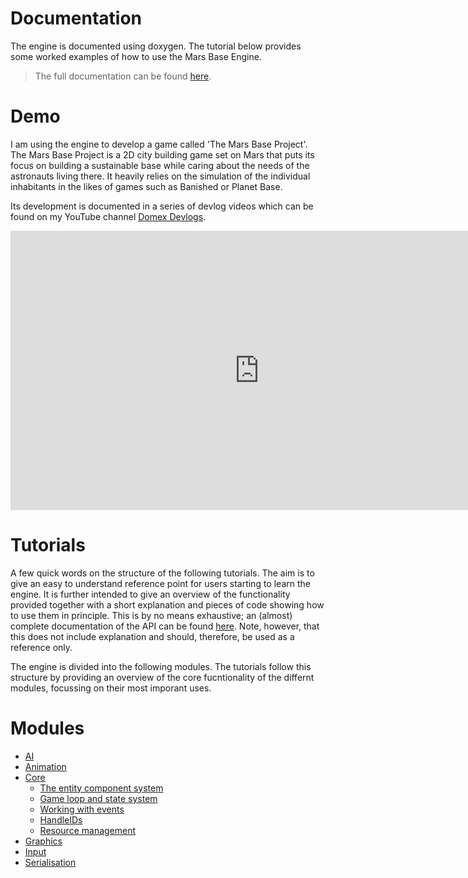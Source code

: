 # Documentation
The engine is documented using doxygen.
The tutorial below provides some worked examples of how to use the Mars Base Engine.

>The full documentation can be found [here](Doxygen/html/index.html).

# Demo
I am using the engine to develop a game called 'The Mars Base Project'. The Mars Base Project is a 2D city building game set on Mars that puts its focus on building a sustainable base while caring about the needs of the astronauts living there. It heavily relies on the simulation of the individual inhabitants in the likes of games such as Banished or Planet Base.

Its development is documented in a series of devlog videos which can be found on my YouTube channel [Domex Devlogs](https://www.youtube.com/channel/UC8SGfIwAkb97874nAoMN3rg?view_as=subscriber).

<iframe width="795" height="447" src="https://www.youtube.com/embed/NfRin9Q3NWU" frameborder="0" allow="accelerometer; autoplay; encrypted-media; gyroscope; picture-in-picture" allowfullscreen></iframe>

# Tutorials
A few quick words on the structure of the following tutorials. The aim is to give an easy to understand reference point for users starting to learn the engine. It is further intended to give an overview of the functionality provided together with a short explanation and pieces of code showing how to use them in principle. This is by no means exhaustive; an (almost) complete documentation of the API can be found [here](Doxygen/index.html). Note, however, that this does not include explanation and should, therefore, be used as a reference only.

The engine is divided into the following modules. The tutorials follow this structure by providing an overview of the core fucntionality of the differnt modules, focussing on their most imporant uses.

<!-- - Download and Compilation
- First steps -->
<!-- - [Sound and Music](Tutorials/Audio.md) -->

# Modules

- [AI](Tutorials/AI/AI.md)
- [Animation](Tutorials/Animation/Animation.md)
- [Core](Tutorials/Core/Core.md)
    - [The entity component system](Tutorials/Core/EntityComponentSystem.md)
    - [Game loop and state system](Tutorials/Core/StateSystem.md)
    - [Working with events](Tutorials/Core/Events.md)
    - [HandleIDs](Tutorials/Core/HandleID.md)
    - [Resource management](Tutorials/Core/ResourceManagement.md)
- [Graphics](Tutorials/Graphics/Graphics.md)
- [Input](Tutorials/Input/Input.md)
- [Serialisation](Tutorials/Serialisation/Serialisation.md)

<!-- Audio and Map is not complete -->
